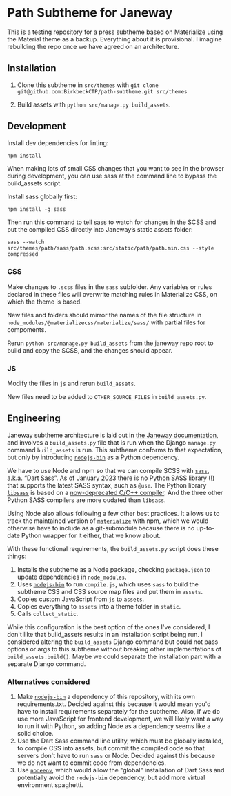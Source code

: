 # Path Subtheme for Janeway

This is a testing repository for a press subtheme based on Materialize using
the Material theme as a backup. Everything about it is provisional. I
imagine rebuilding the repo once we have agreed on an architecture.

## Installation

1. Clone this subtheme in `src/themes` with
`git clone git@github.com:BirkbeckCTP/path-subtheme.git src/themes`

2. Build assets with `python src/manage.py build_assets`.

## Development

Install dev dependencies for linting:

```sh
npm install
```

When making lots of small CSS changes that you want to see in the browser
during development, you can use sass at the command line to bypass the
build_assets script.

Install sass globally first:

```shell
npm install -g sass
```

Then run this command to tell sass to watch for changes in the SCSS and
put the compiled CSS directly into Janeway’s static assets folder:

```shell
sass --watch src/themes/path/sass/path.scss:src/static/path/path.min.css --style compressed
```

### CSS

Make changes to `.scss` files in the `sass` subfolder.
Any variables or rules declared in these files will overwrite matching
rules in Materialize CSS, on which the theme is based.

New files and folders should mirror the names of the
file structure in `node_modules/@materializecss/materialize/sass/` with
partial files for compoments.

Rerun `python src/manage.py build_assets` from the janeway repo
root to build and copy the SCSS, and the changes should appear.

### JS

Modify the files in `js` and rerun `build_assets`.

New files need to be added to `OTHER_SOURCE_FILES` in `build_assets.py`.

## Engineering

Janeway subtheme architecture is laid out in [the Janeway
documentation](https://janeway.readthedocs.io/en/latest/configuration.html#theming),
and involves a `build_assets.py` file that is run when the Django
`manage.py` command `build_assets` is run. This subtheme conforms to that
expectation, but only by introducing
[`nodejs-bin`](https://pypi.org/project/nodejs-bin/) as a Python
dependency.

We have to use Node and npm so that we can compile SCSS with
[`sass`](https://www.npmjs.com/package/sass), a.k.a. “Dart Sass”. As of
January 2023 there is no Python SASS library (!) that supports the latest
SASS syntax, such as `@use`. The Python library
[`libsass`](https://pypi.org/project/libsass/) is based on
a [now-deprecated C/C++ compiler](https://github.com/sass/libsass). And
the three other Python SASS compilers are more oudated than `libsass`.

Using Node also allows following a few other best practices.
It allows us to track the maintained version of
[`materialize`](https://www.npmjs.com/package/@materializecss/materialize)
with npm, which we would otherwise have to include as a git-submodule
because there is no up-to-date Python wrapper for it either, that we know
about.

With these functional requirements, the `build_assets.py` script does these things:

1. Installs the subtheme as a Node package, checking
`package.json` to update dependencies in `node_modules`.
2. Uses [`nodejs-bin`](https://pypi.org/project/nodejs-bin/) to run `compile.js`,
which uses `sass` to build the subtheme CSS and CSS source map files and put
them in `assets`.
3. Copies custom JavaScript from `js` to `assets`.
4. Copies everything to `assets` into a theme folder in `static`.
5. Calls `collect_static`.

While this configuration is the best option of the ones I've considered,
I don't like that build_assets results in an installation script being
run. I considered altering the `build_assets` Django command but could not
pass options or args to this subtheme without breaking other
implementations of `build_assets.build()`. Maybe we could separate the
installation part with a separate Django command.

### Alternatives considered

1. Make [`nodejs-bin`](https://pypi.org/project/nodejs-bin/) a dependency
of this repository, with its own requirements.txt. Decided against this
because it would mean you'd have to install requirements separately for
the subtheme. Also, if we do use more JavaScript for frontend development,
we will likely want a way to run it with Python, so adding Node as
a dependency seems like a solid choice.
2. Use the Dart Sass command line utility, which must be globally installed,
to compile CSS into assets, but commit the compiled code so that servers don't
have to run `sass` or Node. Decided against this because we do not want to
commit code from dependencies.
3. Use [`nodeenv`](https://pypi.org/project/nodeenv/), which would allow
the "global" installation of Dart Sass and potentially avoid the `nodejs-bin`
dependency, but add more virtual environment spaghetti.
